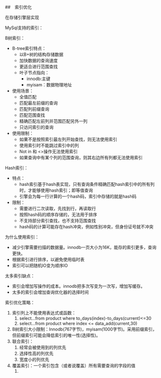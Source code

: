 ##　索引优化

在存储引擎层实现

MySql支持的索引：

B树索引：

- B-tree索引特点：
  - 以B+树的结构存储数据
  - 加快数据的查询速度
  - 更适合进行范围查找
  - 叶子节点指向：
    - innodb:主键
    - myisam：数据物理地址
- 使用场景：
  - 全值匹配
  - 匹配最左前缀的查询
  - 匹配列前缀查询
  - 匹配范围查找
  - 精确匹配左前列并范围匹配另外一列
  - 只访问索引的查询
- 使用限制：
  - 如果不是按照索引最左列开始查找，则无法使用索引
  - 使用索引时不能跳过索引中的列
  - Not in 和 <>操作无法使用索引
  - 如果查询中有某个列的范围查询，则其右边所有列都无法使用索引　



Hash索引：

- 特点：
  - hash索引基于hash表实现，只有查询条件精确匹配hash索引中的所有列时，才能够使用hash索引；即等值查询
  - 引擎会为每一行计算的一个hash码，索引中存储的就是hash码
- 限制：
  - 需要进行二次读取，先找到行，再读取行
  - 按照hash码的顺序存储的，无法用于排序
  - 不支持部分索引查找，也不支持范围查找
  - hash码的计算可能存在hash冲突，例如性别冲突，但身份证号就不冲突



为什么使用索引：

- 减少引擎需要扫描的数据量。innodb一页大小为16K，能存的索引更多，查询更快。
- 根据索引进行排序，以避免使用临时表
- 索引可以把随机IO变为顺序IO

太多索引缺点：

- 索引会增加写操作的成本。innodb把多次写变为一次写，增加写缓存。
- 太多的索引会增加查询优化器的选择时间



索引优化策略：

1. 索引列上不能使用表达式或函数：
   1. select...from product where to_days(index)-to_days(current)<=30
   2. select...from product where index <= data_add(current,30)
2. B树索引大小限制：Innodb(767字节)，myisam(1000字节)。采用前缀索引，但前缀索引可能会降低索引的唯一性(选择性)。
3. 联合索引：
   1. 经常会被使用到的列优先
   2. 选择性高的列优先
   3. 宽度小的列优先
4. 覆盖索引：一个索引包含（或者说覆盖）所有需要查询的字段的值
   1. ​